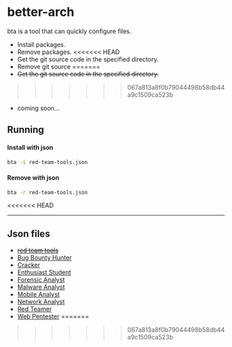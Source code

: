 # better-arch
 
bta is a tool that can quickly configure files.
- Install packages.
- Remove packages.
<<<<<<< HEAD
- Get the git source code in the specified directory.
- Remove git source
=======
- ~~Get the git source code in the specified directory.~~
>>>>>>> 067a813a8f0b79044498b58db44a9c1509ca523b
- coming soon...

## Running

#### Install with json
```sh
bta -i red-team-tools.json
```

#### Remove with json
```sh
bta -r red-team-tools.json
```
<<<<<<< HEAD

---

## Json files
- ~~[red team tools](./res/json/red-team-tools.json)~~
- [Bug Bounty Hunter](./res/json/bbhtools.json)
- [Cracker](./res/json/crackertools.json)
- [Enthusiast Student](./res/json/studenttools.json)
- [Forensic Analyst](./res/json/forensictools.json)
- [Malware Analyst](./res/json/malwareanalysttools.json)
- [Mobile Analyst](./res/json/mobiletools.json)
- [Network Analyst](./res/json/networktools.json)
- [Red Teamer](./res/json/redtools.json)
- [Web Pentester](./res/json/webtools.json)
=======
>>>>>>> 067a813a8f0b79044498b58db44a9c1509ca523b
